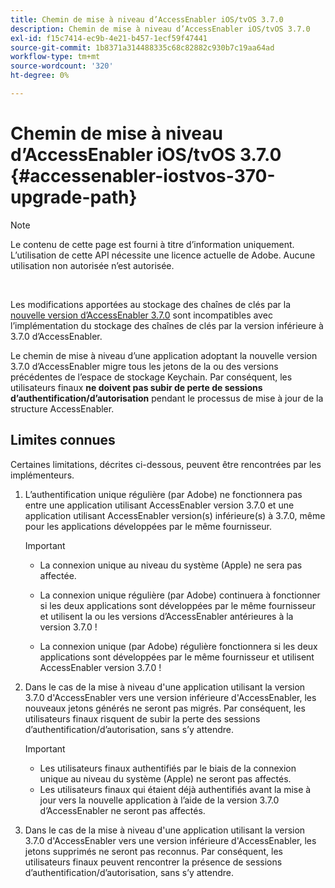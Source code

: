 ```yaml
---
title: Chemin de mise à niveau d’AccessEnabler iOS/tvOS 3.7.0
description: Chemin de mise à niveau d’AccessEnabler iOS/tvOS 3.7.0
exl-id: f15c7414-ec9b-4e21-b457-1ecf59f47441
source-git-commit: 1b8371a314488335c68c82882c930b7c19aa64ad
workflow-type: tm+mt
source-wordcount: '320'
ht-degree: 0%

---
```


# Chemin de mise à niveau d’AccessEnabler iOS/tvOS 3.7.0 {#accessenabler-iostvos-370-upgrade-path}

>[!NOTE]
>
>Le contenu de cette page est fourni à titre d’information uniquement. L’utilisation de cette API nécessite une licence actuelle de Adobe. Aucune utilisation non autorisée n’est autorisée.

</br>

Les modifications apportées au stockage des chaînes de clés par la [nouvelle version d’AccessEnabler 3.7.0](/help/authentication/authn-rn-ios-tvos-370.md) sont incompatibles avec l’implémentation du stockage des chaînes de clés par la version inférieure à 3.7.0 d’AccessEnabler.

Le chemin de mise à niveau d’une application adoptant la nouvelle version 3.7.0 d’AccessEnabler migre tous les jetons de la ou des versions précédentes de l’espace de stockage Keychain. Par conséquent, les utilisateurs finaux **ne doivent pas subir de perte de sessions d’authentification/d’autorisation** pendant le processus de mise à jour de la structure AccessEnabler.

## Limites connues

Certaines limitations, décrites ci-dessous, peuvent être rencontrées par les implémenteurs.


1. L’authentification unique régulière (par Adobe) ne fonctionnera pas entre une application utilisant AccessEnabler version 3.7.0 et une application utilisant AccessEnabler version(s) inférieure(s) à 3.7.0, même pour les applications développées par le même fournisseur.

   >[!IMPORTANT]
   >
   >* La connexion unique au niveau du système (Apple) ne sera pas affectée.
   >
   >* La connexion unique régulière (par Adobe) continuera à fonctionner si les deux applications sont développées par le même fournisseur et utilisent la ou les versions d’AccessEnabler antérieures à la version 3.7.0 !
   >
   >* La connexion unique (par Adobe) régulière fonctionnera si les deux applications sont développées par le même fournisseur et utilisent AccessEnabler version 3.7.0 !


1. Dans le cas de la mise à niveau d&#39;une application utilisant la version 3.7.0 d&#39;AccessEnabler vers une version inférieure d&#39;AccessEnabler, les nouveaux jetons générés ne seront pas migrés. Par conséquent, les utilisateurs finaux risquent de subir la perte des sessions d’authentification/d’autorisation, sans s’y attendre.

   >[!IMPORTANT]
   >
   >* Les utilisateurs finaux authentifiés par le biais de la connexion unique au niveau du système (Apple) ne seront pas affectés.
   >* Les utilisateurs finaux qui étaient déjà authentifiés avant la mise à jour vers la nouvelle application à l’aide de la version 3.7.0 d’AccessEnabler ne seront pas affectés.

1. Dans le cas de la mise à niveau d&#39;une application utilisant la version 3.7.0 d&#39;AccessEnabler vers une version inférieure d&#39;AccessEnabler, les jetons supprimés ne seront pas reconnus. Par conséquent, les utilisateurs finaux peuvent rencontrer la présence de sessions d’authentification/d’autorisation, sans s’y attendre.
